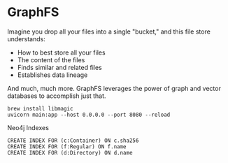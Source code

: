 # GraphFS

Imagine you drop all your files into a single "bucket," and this file store understands:

- How to best store all your files
- The content of the files
- Finds similar and related files
- Establishes data lineage

And much, much more. GraphFS leverages the power of graph and vector databases to accomplish just that.


```
brew install libmagic
uvicorn main:app --host 0.0.0.0 --port 8080 --reload
```


Neo4j Indexes

```
CREATE INDEX FOR (c:Container) ON c.sha256
CREATE INDEX FOR (f:Regular) ON f.name
CREATE INDEX FOR (d:Directory) ON d.name
```